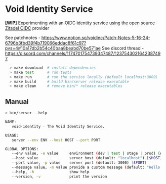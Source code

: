 # Void Identity Service

**[WIP]** Experimenting with an OIDC identity service using the open source
[Zitadel OIDC](https://github.com/zitadel/oidc?tab=readme-ov-file) provider

See patchnotes - https://www.notion.so/voidinc/Patch-Notes-5-16-24-6796b3fbd39f4b719066eddac8f61c97?pvs=4#10a17db2b54c40baa8beabd70be571ae
See discord thread - https://discord.com/channels/1174701754739347487/1237543021642387497

```bash
  > make download  # install dependencies
  > make test      # run tests
  > make run       # run the service locally (default localhost:3000)
  > make build     # build bin/server release executable
  > make clean     # remove bin/* release executables
```

## Manual
 
```bash
> bin/server --help

NAME:
   void-identity - The Void Identity Service.

USAGE:
   server --env ENV --host HOST --port PORT

GLOBAL OPTIONS:
   --env value, -e value     environment (dev | test | stage | prod) (default: "dev") [$ENV]
   --host value              server host (default: "localhost") [$HOST]
   --port value, -p value    server port (default: 3000) [$PORT]
   --message value, -m value provide a custom message (default: "Hello World") [$MESSAGE]
   --help, -h                show help
   --version, -v             print the version
```
